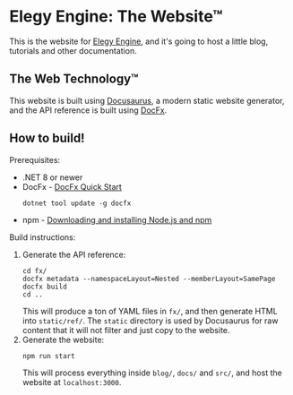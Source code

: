 # Elegy Engine: The Website™

This is the website for [Elegy Engine](https://github.com/ElegyEngine), and it's going to host a little blog, tutorials and other documentation.

## The Web Technology™

This website is built using [Docusaurus](https://docusaurus.io/), a modern static website generator, and the API reference is built using [DocFx](https://dotnet.github.io/docfx/).

## How to build!

Prerequisites:
* .NET 8 or newer
* DocFx - [DocFx Quick Start](https://dotnet.github.io/docfx/)  
	```
	dotnet tool update -g docfx
	```
* npm - [Downloading and installing Node.js and npm](https://docs.npmjs.com/downloading-and-installing-node-js-and-npm)

Build instructions:
1. Generate the API reference:  
	```
	cd fx/
	docfx metadata --namespaceLayout=Nested --memberLayout=SamePage
	docfx build
	cd ..
	```
	This will produce a ton of YAML files in `fx/`, and then generate HTML into `static/ref/`. The `static` directory is used by Docusaurus for raw content that it will not filter and just copy to the website.
2. Generate the website:  
	```
	npm run start
	```
	This will process everything inside `blog/`, `docs/` and `src/`, and host the website at `localhost:3000`.